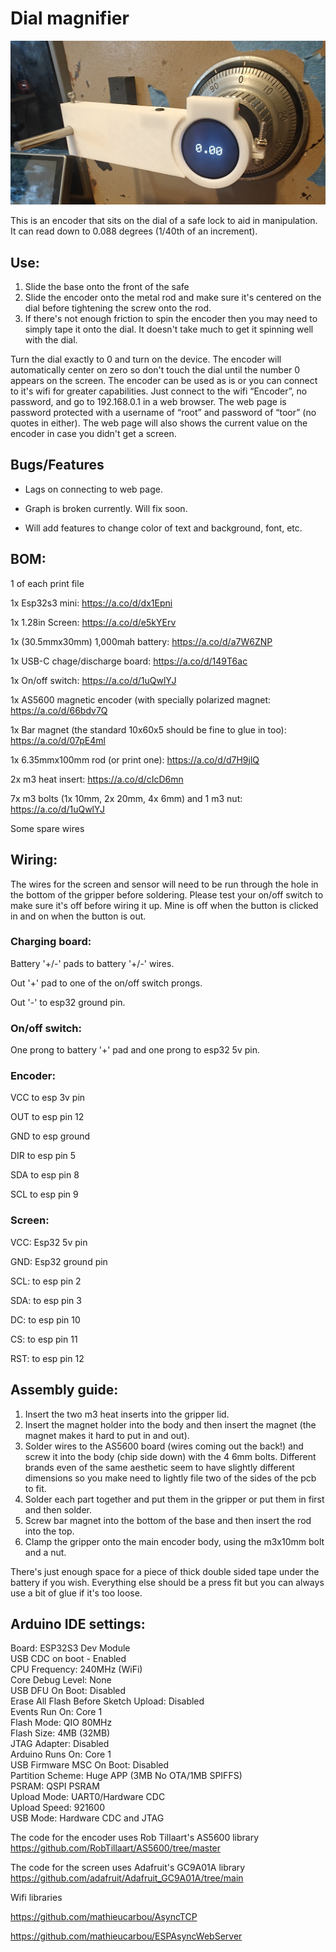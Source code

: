 # Dial magnifier

![alt text](https://github.com/LockManipulator/Locksport/blob/main/Safe%20manipulation/Electronic%20Dial%20Magnifier/Images/encoder_safe_front.jpg?raw=true)

This is an encoder that sits on the dial of a safe lock to aid in manipulation. It can read down to 0.088 degrees (1/40th of an increment). 



## Use:



1. Slide the base onto the front of the safe
2. Slide the encoder onto the metal rod and make sure it's centered on the dial before tightening the screw onto the rod.
3. If there's not enough friction to spin the encoder then you may need to simply tape it onto the dial. It doesn't take much to get it spinning well with the dial.



Turn the dial exactly to 0 and turn on the device. The encoder will automatically center on zero so don't touch the dial until the number 0 appears on the screen. The encoder can be used as is or you can connect to it's wifi for greater capabilities. Just connect to the wifi “Encoder”, no password, and go to 192.168.0.1 in a web browser. The web page is password protected with a username of “root” and password of “toor” (no quotes in either). The web page will also shows the current value on the encoder in case you didn't get a screen.



## Bugs/Features



- Lags on connecting to web page.



- Graph is broken currently. Will fix soon.



- Will add features to change color of text and background, font, etc.



## BOM: 



1 of each print file



1x Esp32s3 mini: https://a.co/d/dx1Epni  



1x 1.28in Screen: https://a.co/d/e5kYErv  



1x (30.5mmx30mm) 1,000mah battery: https://a.co/d/a7W6ZNP  



1x USB-C chage/discharge board: https://a.co/d/149T6ac  



1x On/off switch: https://a.co/d/1uQwlYJ  



1x AS5600 magnetic encoder (with specially polarized magnet: https://a.co/d/66bdv7Q  



1x Bar magnet (the standard 10x60x5 should be fine to glue in too): https://a.co/d/07pE4ml  



1x 6.35mmx100mm rod (or print one): https://a.co/d/d7H9jlQ  



2x m3 heat insert: https://a.co/d/cIcD6mn  



7x m3 bolts (1x 10mm, 2x 20mm, 4x 6mm) and 1 m3 nut: https://a.co/d/1uQwlYJ  



Some spare wires



## Wiring: 


The wires for the screen and sensor will need to be run through the hole in the bottom of the gripper before soldering. Please test your on/off switch to make sure it's off before wiring it up. Mine is off when the button is clicked in and on when the button is out.



### Charging board: 

Battery '+/-' pads to battery '+/-' wires.

Out '+' pad to one of the on/off switch prongs.

Out '-' to esp32 ground pin.



### On/off switch: 

One prong to battery '+' pad and one prong to esp32 5v pin.



### Encoder: 

VCC to esp 3v pin

OUT to esp pin 12

GND to esp ground

DIR to esp pin 5

SDA to esp pin 8

SCL to esp pin 9



### Screen: 

VCC: Esp32 5v pin

GND: Esp32 ground pin

SCL: to esp pin 2

SDA: to esp pin 3

DC: to esp pin 10

CS: to esp pin 11

RST: to esp pin 12



## Assembly guide:


1. Insert the two m3 heat inserts into the gripper lid.
2. Insert the magnet holder into the body and then insert the magnet (the magnet makes it hard to put in and out).
3. Solder wires to the AS5600 board (wires coming out the back!) and screw it into the body (chip side down) with the 4 6mm bolts. Different brands even of the same aesthetic seem to have slightly different dimensions so you make need to lightly file two of the sides of the pcb to fit.
4. Solder each part together and put them in the gripper or put them in first and then solder.
5. Screw bar magnet into the bottom of the base and then insert the rod into the top.
6. Clamp the gripper onto the main encoder body, using the m3x10mm bolt and a nut.

There's just enough space for a piece of thick double sided tape under the battery if you wish. Everything else should be a press fit but you can always use a bit of glue if it's too loose.

## Arduino IDE settings:

Board: ESP32S3 Dev Module  
USB CDC on boot - Enabled  
CPU Frequency: 240MHz (WiFi)  
Core Debug Level: None  
USB DFU On Boot: Disabled  
Erase All Flash Before Sketch Upload: Disabled  
Events Run On: Core 1  
Flash Mode: QIO 80MHz  
Flash Size: 4MB (32MB)  
JTAG Adapter: Disabled  
Arduino Runs On: Core 1  
USB Firmware MSC On Boot: Disabled  
Partition Scheme: Huge APP (3MB No OTA/1MB SPIFFS)  
PSRAM: QSPI PSRAM  
Upload Mode: UART0/Hardware CDC  
Upload Speed: 921600  
USB Mode: Hardware CDC and JTAG  


The code for the encoder uses Rob Tillaart's AS5600 library https://github.com/RobTillaart/AS5600/tree/master



The code for the screen uses Adafruit's GC9A01A library https://github.com/adafruit/Adafruit_GC9A01A/tree/main



Wifi libraries



https://github.com/mathieucarbou/AsyncTCP



https://github.com/mathieucarbou/ESPAsyncWebServer